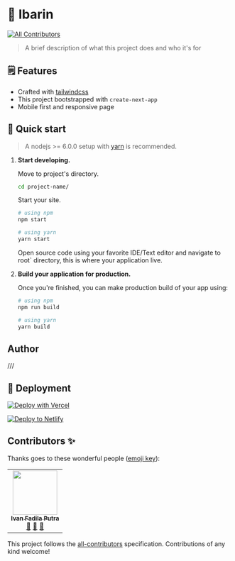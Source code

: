 # 💍 Ibarin
<!-- ALL-CONTRIBUTORS-BADGE:START - Do not remove or modify this section -->
[![All Contributors](https://img.shields.io/badge/all_contributors-1-orange.svg?style=flat-square)](#contributors-)
<!-- ALL-CONTRIBUTORS-BADGE:END -->

> A brief description of what this project does and who it's for

## 🗒️ Features

- Crafted with [tailwindcss](https://tailwindcss.com/)
- This project bootstrapped with `create-next-app`
- Mobile first and responsive page

## 🚀 Quick start

> A nodejs >= 6.0.0 setup with [yarn](https://yarnpkg.com/) is recommended.

1.  **Start developing.**

    Move to project's directory.

    ```bash
    cd project-name/
    ```

    Start your site.

    ```bash
    # using npm
    npm start

    # using yarn
    yarn start
    ```

    Open source code using your favorite IDE/Text editor and navigate to root` directory, this is where your application live.

2.  **Build your application for production.**

    Once you're finished, you can make production build of your app using:

    ```bash
    # using npm
    npm run build

    # using yarn
    yarn build
    ```

## Author

///
  
## 💫 Deployment

[![Deploy with Vercel](https://vercel.com/button)](https://vercel.com/new/git/external?repository-url=https%3A%2F%2Fgithub.com%2Fadeka-factory%2Fibarin)

[![Deploy to Netlify](https://www.netlify.com/img/deploy/button.svg)](https://app.netlify.com/start/deploy?repository=https://github.com/adeka-factory/ibarin)

## Contributors ✨

Thanks goes to these wonderful people ([emoji key](https://allcontributors.org/docs/en/emoji-key)):

<!-- ALL-CONTRIBUTORS-LIST:START - Do not remove or modify this section -->
<!-- prettier-ignore-start -->
<!-- markdownlint-disable -->
<table>
  <tr>
    <td align="center"><a href="https://ffadilaputra.space/"><img src="https://avatars.githubusercontent.com/u/6916297?v=4?s=100" width="100px;" alt=""/><br /><sub><b>Ivan Fadila Putra</b></sub></a><br /><a href="https://github.com/adeka-factory/ibarin/commits?author=ffadilaputra" title="Documentation">📖</a> <a href="#projectManagement-ffadilaputra" title="Project Management">📆</a> <a href="https://github.com/adeka-factory/ibarin/pulls?q=is%3Apr+reviewed-by%3Affadilaputra" title="Reviewed Pull Requests">👀</a></td>
  </tr>
</table>

<!-- markdownlint-restore -->
<!-- prettier-ignore-end -->

<!-- ALL-CONTRIBUTORS-LIST:END -->

This project follows the [all-contributors](https://github.com/all-contributors/all-contributors) specification. Contributions of any kind welcome!